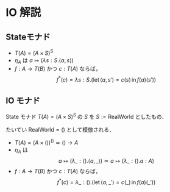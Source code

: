 # IO 解説

## Stateモナド

* $T(A)=(A \times S)^{S}$
* $\eta_A$ は $a \mapsto (\lambda s:S.\langle a,s \rangle)$
* $f:A \to T(B)$ かつ $c : T(A)$ ならば，
  $$f^*(c)=\lambda s:S.(\text{let}\, \langle a,s' \rangle = c(s) \,\text{in}\,f(a)(s'))$$

## IO モナド

State モナド $T(A)=(A \times S)^{S}$ の $S$ を $S:=\text{RealWorld}$ としたもの．

たいてい $\text{RealWorld}=()$ として模倣される．

* $T(A)=(A \times ())^{()} \simeq {() \to A}$
* $\eta_A$ は
  $$a \mapsto (\lambda \_:().\langle a,\_ \rangle)\simeq a\mapsto(\lambda\_:().a:A)$$
* $f:A \to T(B)$ かつ $c : T(A)$ ならば，
  $$f^*(c)=\lambda \_:().(\text{let}\, \langle a,\_' \rangle = c(\_) \,\text{in}\,f(a)(\_'))$$
